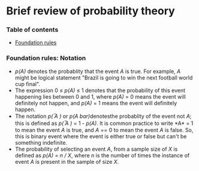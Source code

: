 # Brief review of probability theory

<div class="container-fluid">
    <h3 class="ewl-table-of-content">Table of contents</h3>
    <ul>
        <li>
            <a href="#ewl-probability-foundation-rules">Foundation rules</a>
        </li>
    </ul>
</div>


<div class="container-fluid">
    <h3 id="ewl-probability-foundation-rules">Foundation rules: Notation</h3>
<!-- </div>
<div class="container-fluid">
    <h5>Notation</h5> -->
    <ul>
        <li>
            <em>p(A)</em> denotes the probablity that the event <em>A</em> is true. For example, <em>A</em> might be logical statement &quot;Brazil is going to win the next football world cup final&quot;.
        </li>
        <li>
            The expression 0 &le; <em>p(A)</em> &le; 1 denotes that the probability of this event happening lies between 0 and 1, where <em>p(A)</em> = 0 means the event will definitely not happen, and <em>p(A)</em> = 1 means the event will definitely happen.
        </li>
        <li>
            The notation <em>p( ̅A )</em> or <em>p(A bar)</em>denotesthe probablity of the event not <em>A</em>; this is defined as <em>p( ̅A )</em> = 1 -  <em>p(A)</em>. It is common practice to write *A* = 1 to mean the event <em>A</em> is true, and <em>A</em> == 0 to mean the event <em>A</em> is false. So, this is binary event where the event is either true or false but can't be something indefinite.
        </li>
        <li>
            The probability of selecting an event <em>A</em>, from a sample size of <em>X</em> is defined as <em>p(A) = n / X</em>, where <em>n</em> is the number of times the instance of event <em>A</em> is present in the sample of size <em>X</em>.
        </li>
    </ul>
</div>